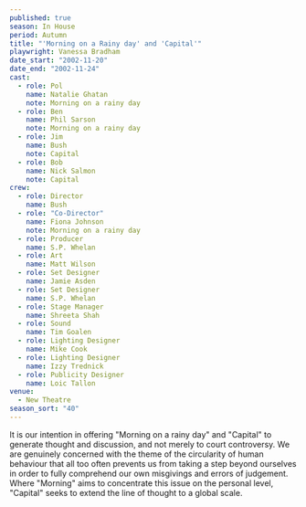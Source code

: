 ```yaml
---
published: true
season: In House
period: Autumn
title: "'Morning on a Rainy day' and 'Capital'"
playwright: Vanessa Bradham
date_start: "2002-11-20"
date_end: "2002-11-24"
cast: 
  - role: Pol
    name: Natalie Ghatan
    note: Morning on a rainy day
  - role: Ben
    name: Phil Sarson
    note: Morning on a rainy day
  - role: Jim
    name: Bush
    note: Capital
  - role: Bob
    name: Nick Salmon
    note: Capital
crew: 
  - role: Director
    name: Bush
  - role: "Co-Director"
    name: Fiona Johnson
    note: Morning on a rainy day
  - role: Producer
    name: S.P. Whelan
  - role: Art
    name: Matt Wilson
  - role: Set Designer
    name: Jamie Asden
  - role: Set Designer
    name: S.P. Whelan
  - role: Stage Manager
    name: Shreeta Shah
  - role: Sound
    name: Tim Goalen
  - role: Lighting Designer
    name: Mike Cook
  - role: Lighting Designer
    name: Izzy Trednick
  - role: Publicity Designer
    name: Loic Tallon
venue: 
  - New Theatre
season_sort: "40"
---
```


It is our intention in offering "Morning on a rainy day" and "Capital" to generate thought and discussion, and not merely to court controversy. We are genuinely concerned with the theme of the circularity of human behaviour that all too often prevents us from taking a step beyond ourselves in order to fully comprehend our own misgivings and errors of judgement. Where "Morning" aims to concentrate this issue on the personal level, "Capital" seeks to extend the line of thought to a global scale. 